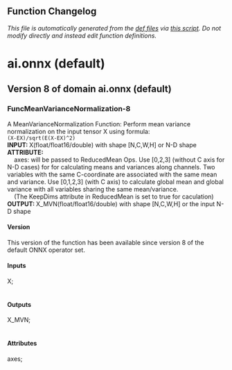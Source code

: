 ## Function Changelog
*This file is automatically generated from the
            [def files](/onnx/defs) via [this script](/onnx/defs/gen_doc.py).
            Do not modify directly and instead edit function definitions.*
# ai.onnx (default)
## Version 8 of domain ai.onnx (default)
### <a name="FuncMeanVarianceNormalization-8"></a>**FuncMeanVarianceNormalization-8**</a>

  A MeanVarianceNormalization Function: Perform mean variance normalization on the input tensor X using formula: <br/> ``` (X-EX)/sqrt(E(X-EX)^2) ``` <br/><b>INPUT: </b>X(float/float16/double) with shape [N,C,W,H] or N-D shape <br/><b>ATTRIBUTE: </b><br/>&nbsp;&nbsp;&nbsp;&nbsp;axes: will be passed to ReducedMean Ops. Use [0,2,3] (without C axis for N-D cases) for for calculating means and variances along channels. Two variables with the same C-coordinate are associated with the same mean and variance. Use [0,1,2,3] (with C axis) to calculate global mean and global variance with all variables sharing the same mean/variance.<br/>&nbsp;&nbsp;&nbsp;&nbsp;(The KeepDims attribute in ReducedMean is set to true for caculation)<br/><b>OUTPUT: </b>X_MVN(float/float16/double) with shape [N,C,W,H] or the input N-D shape <br/>

#### Version

This version of the function has been available since version 8 of the default ONNX operator set.

#### Inputs

<dl>
<dt>X; </dt>
<br/></dl>

#### Outputs

<dl>
<dt>X_MVN; </dt>
<br/></dl>

#### Attributes

<dl>
<dt>axes;<br/></dt>
</dl>

